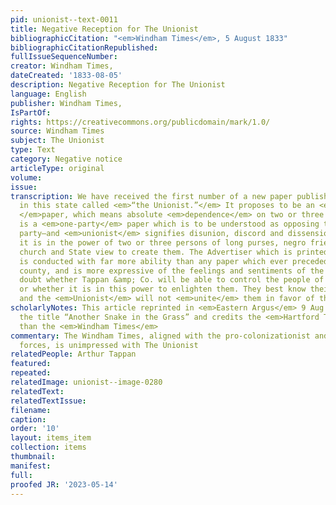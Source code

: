 ```yaml
---
pid: unionist--text-0011
title: Negative Reception for The Unionist
bibliographicCitation: "<em>Windham Times</em>, 5 August 1833"
bibliographicCitationRepublished: 
fullIssueSequenceNumber: 
creator: Windham Times,
dateCreated: '1833-08-05'
description: Negative Reception for The Unionist
language: English
publisher: Windham Times,
IsPartOf: 
rights: https://creativecommons.org/publicdomain/mark/1.0/
source: Windham Times
subject: The Unionist
type: Text
category: Negative notice
articleType: original
volume: 
issue: 
transcription: We have received the first number of a new paper published at Brooklyn
  in this state called <em>“the Unionist.”</em> It proposes to be an <em>independent
  </em>paper, which means absolute <em>dependence</em> on two or three individuals—it
  is a <em>one-party</em> paper which is to be understood as opposing the democratic
  party—and <em>unionist</em> signifies disunion, discord and dissension, provided
  it is in the power of two or three persons of long purses, negro friendship and
  church and State view to create them. The Advertiser which is printed at Brooklyn
  is conducted with far more ability than any paper which ever preceded it in that
  county, and is more expressive of the feelings and sentiments of the citizens. We
  doubt whether Tappan &amp; Co. will be able to control the people of Windham county,
  or whether it is in this power to enlighten them. They best know their own interest,
  and the <em>Unionist</em> will not <em>unite</em> them in favor of the negro school.
scholarlyNotes: This article reprinted in <em>Eastern Argus</em> 9 Aug 1833, with
  the title “Another Snake in the Grass” and credits the <em>Hartford Times</em> rather
  than the <em>Windham Times</em>
commentary: The Windham Times, aligned with the pro-colonizationist and Jacksonian
  forces, is unimpressed with The Unionist
relatedPeople: Arthur Tappan
featured: 
repeated: 
relatedImage: unionist--image-0280
relatedText: 
relatedTextIssue: 
filename: 
caption: 
order: '10'
layout: items_item
collection: items
thumbnail: 
manifest: 
full: 
proofed JR: '2023-05-14'
---
```


